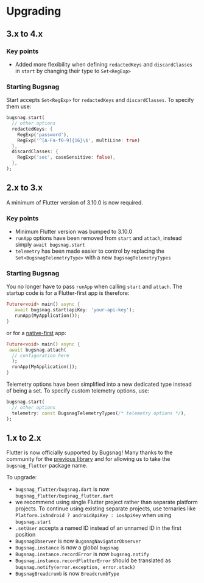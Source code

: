 Upgrading
=========

## 3.x to 4.x

### Key points

- Added more flexibility when defining `redactedKeys` and `discardClasses` in `start` by changing their type to `Set<RegExp>`

### Starting Bugsnag

Start accepts `Set<RegExp>` for `redactedKeys` and `discardClasses`. To specify them use:

```dart
bugsnag.start(
  // other options
  redactedKeys: {
    RegExp('password'),
    RegExp('^[A-Fa-f0-9]{16}\$', multiLine: true)
  },
  discardClasses: {
    RegExp('sec', caseSensitive: false),
  },
);
```

## 2.x to 3.x

A minimum of Flutter version of 3.10.0 is now required.

### Key points

- Minimum Flutter version was bumped to 3.10.0
- `runApp` options have been removed from `start` and `attach`, instead simply `await bugsnag.start`
- `telemetry` has been made easier to control by replacing the `Set<BugsnagTelemetryType>` with a new `BugsnagTelemetryTypes`

### Starting Bugsnag

You no longer have to pass `runApp` when calling `start` and `attach`. The startup code is for a Flutter-first app is therefore:
```dart
Future<void> main() async {
   await bugsnag.start(apiKey: 'your-api-key');
   runApp(MyApplication());
}
```
or for a [native-first](https://docs.bugsnag.com/platforms/flutter/native-first-setup/) app:
```dart
Future<void> main() async {
 await bugsnag.attach(
  // configuration here
  );
  runApp(MyApplication());
}
```

Telemetry options have been simplified into a new dedicated type instead of being a set. To specify custom telemetry options, use:

```dart
bugsnag.start(
  // other options
  telemetry: const BugsnagTelemetryTypes(/* telemetry options */),
);
```

## 1.x to 2.x

Flutter is now officially supported by Bugsnag! Many thanks to the community for the [previous library](https://github.com/GetDutchie/bugsnag_flutter) and for allowing us to take the `bugsnag_flutter` package name.

To upgrade: 

* `bugsnag_flutter/bugsnag.dart` is now `bugsnag_flutter/bugsnag_flutter.dart`
*  we recommend using single Flutter project rather than separate platform projects. To continue using existing separate projects, use ternaries like `Platform.isAndroid ? androidApiKey : iosApiKey` when using `bugsnag.start`
* `.setUser` accepts a named ID instead of an unnamed ID in the first position 
* `BugsnagObserver` is now `BugsnagNavigatorObserver`
* `Bugsnag.instance` is now a global `bugsnag`
* `Bugsnag.instance.recordError` is now `bugsnag.notify`
* `Bugsnag.instance.recordFlutterError` should be translated as `bugsnag.notify(error.exception, error.stack)`
* `BugsnagBreadcrumb` is now `BreadcrumbType`
